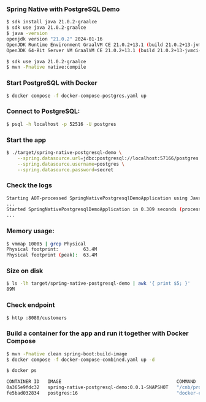 ### Spring Native with PostgreSQL Demo

```bash
$ sdk install java 21.0.2-graalce
$ sdk use java 21.0.2-graalce
$ java -version
openjdk version "21.0.2" 2024-01-16
OpenJDK Runtime Environment GraalVM CE 21.0.2+13.1 (build 21.0.2+13-jvmci-23.1-b30)
OpenJDK 64-Bit Server VM GraalVM CE 21.0.2+13.1 (build 21.0.2+13-jvmci-23.1-b30, mixed mode, sharing)
```


```bash
$ sdk use java 21.0.2-graalce
$ mvn -Pnative native:compile
```

### Start PostgreSQL with Docker

```bash
$ docker compose -f docker-compose-postgres.yaml up 
```

### Connect to PostgreSQL: 

```bash
$ psql -h localhost -p 52516 -U postgres
```

### Start the app

```bash
$ ./target/spring-native-postgresql-demo \
    --spring.datasource.url=jdbc:postgresql://localhost:57166/postgres \
    --spring.datasource.username=postgres \
    --spring.datasource.password=secret
```

### Check the logs

```bash
Starting AOT-processed SpringNativePostgresqlDemoApplication using Java 17.0.12 with PID 10005
...
Started SpringNativePostgresqlDemoApplication in 0.309 seconds (process running for 0.323)
...
```

### Memory usage:

```bash
$ vmmap 10005 | grep Physical
Physical footprint:         63.4M
Physical footprint (peak):  63.4M
```

### Size on disk

```bash
$ ls -lh target/spring-native-postgresql-demo | awk '{ print $5; }'
89M
```

### Check endpoint

```bash
$ http :8080/customers
```

### Build a container for the app and run it together with Docker Compose

```bash
$ mvn -Pnative clean spring-boot:build-image
$ docker compose -f docker-compose-combined.yaml up -d
```

```bash
$ docker ps 

CONTAINER ID   IMAGE                                          COMMAND                  CREATED          STATUS                        PORTS                     NAMES
0a365e9fdc32   spring-native-postgresql-demo:0.0.1-SNAPSHOT   "/cnb/process/web"       7 seconds ago    Up 4 seconds                  0.0.0.0:8080->8080/tcp    spring-native-postgresql-demo-app-1
fe5bad032834   postgres:16                                    "docker-entrypoint.s…"   7 seconds ago    Up 7 seconds (healthy)        0.0.0.0:52876->5432/tcp   spring-native-postgresql-demo-db-1
```

